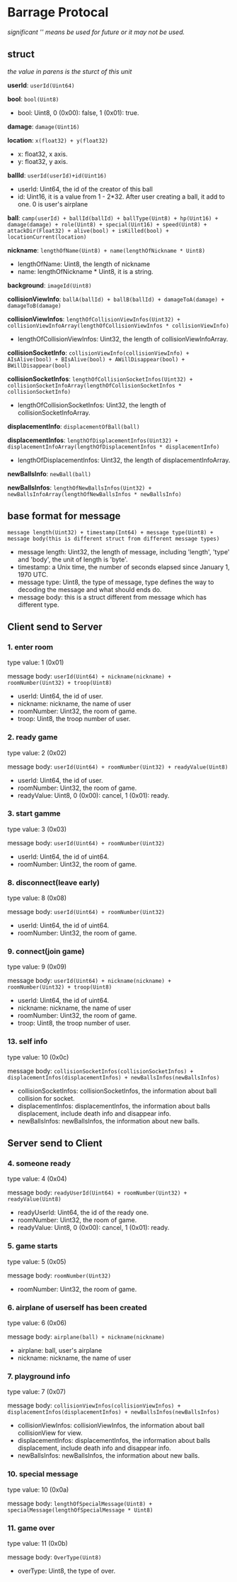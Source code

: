 # Barrage Protocal

*significant '<f>' means be used for future or it may not be used.*

## struct
*the value in parens is the sturct of this unit*

**userId**: `userId(Uint64)`

**bool**: `bool(Uint8)`

* bool: Uint8, 0 (0x00): false, 1 (0x01): true. 

**damage**: `damage(Uint16)`

**location**: `x(float32) + y(float32)`

* x: float32, x axis.
* y: float32, y axis.

**ballId**: `userId(userId)+id(Uint16)`

* userId: Uint64, the id of the creator of this ball
* id: Uint16, it is a value from 1 - 2*32. After user creating a ball, it add to one. 0 is user's airplane

**ball**: `camp(userId) + ballId(ballId) + ballType(Uint8) + hp(Uint16) + damage(damage) + role(Uint8) + special(Uint16) + speed(Uint8) + attackDir(Float32) + alive(bool) + isKilled(bool) + locationCurrent(location)`

**nickname**: `lengthOfName(Uint8) + name(lengthOfNickname * Uint8)`

* lengthOfName: Uint8, the length of nickname
* name: lengthOfNickname * Uint8, it is a string.

**background**: `imageId(Uint8)`

**collisionViewInfo**: `ballA(ballId) + ballB(ballId) + damageToA(damage) + damageToB(damage)`

**collisionViewInfos**: `lengthOfCollisionViewInfos(Uint32) + collisionViewInfoArray(lengthOfCollisionViewInfos * collisionViewInfo)`

* lengthOfCollisionViewInfos: Uint32, the length of collisionViewInfoArray.

**collisionSocketInfo**: `collisionViewInfo(collisionViewInfo) + AIsAlive(bool) + BIsAlive(bool) + AWillDisappear(bool) + BWillDisappear(bool)`

**collisionSocketInfos**: `lengthOfCollisionSocketInfos(Uint32) + collisionSocketInfoArray(lengthOfCollisionSocketInfos * collisionSocketInfo)`

* lengthOfCollisionSocketInfos: Uint32, the length of collisionSocketInfoArray.

**displacementInfo**: `displacementOfBall(ball)`

**displacementInfos**: `lengthOfDisplacementInfos(Uint32) + displacementInfoArray(lengthOfDisplacementInfos * displacementInfo)`

* lengthOfDisplacementInfos: Uint32, the length of displacementInfoArray.

**newBallsInfo**: `newBall(ball)`

**newBallsInfos**: `lengthOfNewBallsInfos(Uint32) + newBallsInfoArray(lengthOfNewBallsInfos * newBallsInfo)`

## base format for message 

`message length(Uint32) + timestamp(Int64) + message type(Uint8) + message body(this is different struct from different message types)`

* message length: Uint32, the length of message, including 'length', 'type' and 'body', the unit of length is 'byte'.
* timestamp: a Unix time, the number of seconds elapsed since January 1, 1970 UTC.
* message type: Uint8, the type of message, type defines the way to decoding the message and what should ends do.
* message body: this is a struct different from message which has different type.

## Client send to Server

### <f>1. enter room

type value: 1  (0x01)

message body: `userId(Uint64) + nickname(nickname) + roomNumber(Uint32) + troop(Uint8)`

* userId: Uint64, the id of user.
* nickname: nickname, the name of user
* roomNumber: Uint32, the room of game.
* troop: Uint8, the troop number of user.

### <f>2. ready game

type value: 2  (0x02)

message body: `userId(Uint64) + roomNumber(Uint32) + readyValue(Uint8)`

* userId: Uint64, the id of user.
* roomNumber: Uint32, the room of game.
* readyValue: Uint8, 0 (0x00): cancel, 1 (0x01): ready.

### <f>3. start gamme

type value: 3  (0x03)

message body: `userId(Uint64) + roomNumber(Uint32)`

* userId: Uint64, the id of uint64.
* roomNumber: Uint32, the room of game.

### 8. disconnect(leave early)

type value: 8  (0x08)

message body: `userId(Uint64) + roomNumber(Uint32)`

* userId: Uint64, the id of uint64.
* roomNumber: Uint32, the room of game.

### 9. connect(join game)

type value: 9  (0x09)

message body: `userId(Uint64) + nickname(nickname) + roomNumber(Uint32) + troop(Uint8)`

* userId: Uint64, the id of uint64.
* nickname: nickname, the name of user
* roomNumber: Uint32, the room of game.
* troop: Uint8, the troop number of user.

### 13. self info

type value: 10  (0x0c)

message body: `collisionSocketInfos(collisionSocketInfos) + displacementInfos(displacementInfos) + newBallsInfos(newBallsInfos)`

* collisionSocketInfos: collisionSocketInfos, the information about ball collision for socket.
* displacementInfos: displacementInfos, the information about balls displacement, include death info and disappear info.
* newBallsInfos: newBallsInfos, the information about new balls.

## Server send to Client

### <f>4. someone ready

type value: 4  (0x04)

message body: `readyUserId(Uint64) + roomNumber(Uint32) + readyValue(Uint8)`

* readyUserId: Uint64, the id of the ready one.
* roomNumber: Uint32, the room of game.
* readyValue: Uint8, 0 (0x00): cancel, 1 (0x01): ready.

### <f>5. game starts

type value: 5  (0x05)

message body: `roomNumber(Uint32)`

* roomNumber: Uint32, the room of game.

### 6. airplane of userself has been created

type value: 6  (0x06)

message body: `airplane(ball) + nickname(nickname)`

* airplane: ball, user's airplane
* nickname: nickname, the name of user

### 7. playground info

type value: 7  (0x07)

message body: `collisionViewInfos(collisionViewInfos) + displacementInfos(displacementInfos) + newBallsInfos(newBallsInfos)`

* collisionViewInfos: collisionViewInfos, the information about ball collisionView for view.
* displacementInfos: displacementInfos, the information about balls displacement, include death info and disappear info.
* newBallsInfos: newBallsInfos, the information about new balls.

### 10. special message

type value: 10  (0x0a)

message body: `lengthOfSpecialMessage(Uint8) + specialMessage(lengthOfSpecialMessage * Uint8)`

### 11. game over

type value: 11  (0x0b)

message body: `OverType(Uint8)`

* overType: Uint8, the type of over.
